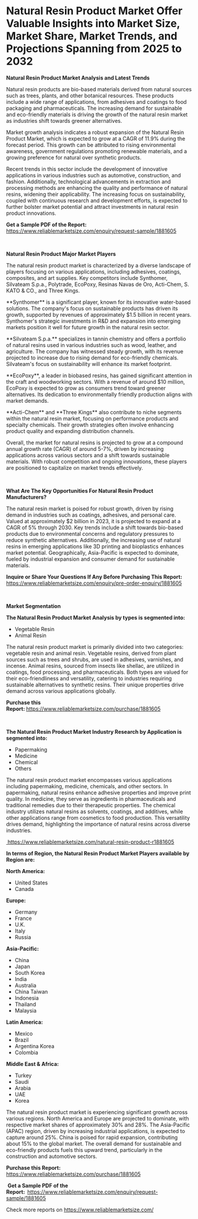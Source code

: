<p><h1>Natural Resin Product Market Offer Valuable Insights into Market Size, Market Share, Market Trends, and Projections Spanning from 2025 to 2032</h1></p><p><strong>Natural Resin Product Market Analysis and Latest Trends</strong></p>
<p><p>Natural resin products are bio-based materials derived from natural sources such as trees, plants, and other botanical resources. These products include a wide range of applications, from adhesives and coatings to food packaging and pharmaceuticals. The increasing demand for sustainable and eco-friendly materials is driving the growth of the natural resin market as industries shift towards greener alternatives.</p><p>Market growth analysis indicates a robust expansion of the Natural Resin Product Market, which is expected to grow at a CAGR of 11.9% during the forecast period. This growth can be attributed to rising environmental awareness, government regulations promoting renewable materials, and a growing preference for natural over synthetic products. </p><p>Recent trends in this sector include the development of innovative applications in various industries such as automotive, construction, and fashion. Additionally, technological advancements in extraction and processing methods are enhancing the quality and performance of natural resins, widening their applicability. The increasing focus on sustainability, coupled with continuous research and development efforts, is expected to further bolster market potential and attract investments in natural resin product innovations.</p></p>
<p><strong>Get a Sample PDF of the Report:&nbsp;</strong> <a href="https://www.reliablemarketsize.com/enquiry/request-sample/1881605?utm_campaign=2892&utm_medium=2&utm_source=Github&utm_content=ia&utm_term=03042025&utm_id=natural-resin-product">https://www.reliablemarketsize.com/enquiry/request-sample/1881605</a></p>
<p>&nbsp;</p>
<p><strong>Natural Resin Product Major Market Players</strong></p>
<p><p>The natural resin product market is characterized by a diverse landscape of players focusing on various applications, including adhesives, coatings, composites, and art supplies. Key competitors include Synthomer, Silvateam S.p.a., Polytrade, EcoPoxy, Resinas Navas de Oro, Acti-Chem, S. KATO & CO., and Three Kings.</p><p>**Synthomer** is a significant player, known for its innovative water-based solutions. The company's focus on sustainable products has driven its growth, supported by revenues of approximately $1.5 billion in recent years. Synthomer's strategic investments in R&D and expansion into emerging markets position it well for future growth in the natural resin sector.</p><p>**Silvateam S.p.a.** specializes in tannin chemistry and offers a portfolio of natural resins used in various industries such as wood, leather, and agriculture. The company has witnessed steady growth, with its revenue projected to increase due to rising demand for eco-friendly chemicals. Silvateam's focus on sustainability will enhance its market footprint.</p><p>**EcoPoxy**, a leader in biobased resins, has gained significant attention in the craft and woodworking sectors. With a revenue of around $10 million, EcoPoxy is expected to grow as consumers trend toward greener alternatives. Its dedication to environmentally friendly production aligns with market demands.</p><p>**Acti-Chem** and **Three Kings** also contribute to niche segments within the natural resin market, focusing on performance products and specialty chemicals. Their growth strategies often involve enhancing product quality and expanding distribution channels.</p><p>Overall, the market for natural resins is projected to grow at a compound annual growth rate (CAGR) of around 5-7%, driven by increasing applications across various sectors and a shift towards sustainable materials. With robust competition and ongoing innovations, these players are positioned to capitalize on market trends effectively.</p></p>
<p>&nbsp;</p>
<p><strong>What Are The Key Opportunities For Natural Resin Product Manufacturers?</strong></p>
<p><p>The natural resin market is poised for robust growth, driven by rising demand in industries such as coatings, adhesives, and personal care. Valued at approximately $2 billion in 2023, it is projected to expand at a CAGR of 5% through 2030. Key trends include a shift towards bio-based products due to environmental concerns and regulatory pressures to reduce synthetic alternatives. Additionally, the increasing use of natural resins in emerging applications like 3D printing and bioplastics enhances market potential. Geographically, Asia-Pacific is expected to dominate, fueled by industrial expansion and consumer demand for sustainable materials.</p></p>
<p><strong>Inquire or Share Your Questions If Any Before Purchasing This Report:</strong> <a href="https://www.reliablemarketsize.com/enquiry/pre-order-enquiry/1881605?utm_campaign=2892&utm_medium=2&utm_source=Github&utm_content=ia&utm_term=03042025&utm_id=natural-resin-product">https://www.reliablemarketsize.com/enquiry/pre-order-enquiry/1881605</a></p>
<p>&nbsp;</p>
<p><strong>Market Segmentation</strong></p>
<p><strong>The Natural Resin Product Market Analysis by types is segmented into:</strong></p>
<p><ul><li>Vegetable Resin</li><li>Animal Resin</li></ul></p>
<p><p>The natural resin product market is primarily divided into two categories: vegetable resin and animal resin. Vegetable resins, derived from plant sources such as trees and shrubs, are used in adhesives, varnishes, and incense. Animal resins, sourced from insects like shellac, are utilized in coatings, food processing, and pharmaceuticals. Both types are valued for their eco-friendliness and versatility, catering to industries requiring sustainable alternatives to synthetic resins. Their unique properties drive demand across various applications globally.</p></p>
<p><strong>Purchase this Report:&nbsp;</strong><a href="https://www.reliablemarketsize.com/purchase/1881605?utm_campaign=2892&utm_medium=2&utm_source=Github&utm_content=ia&utm_term=03042025&utm_id=natural-resin-product">https://www.reliablemarketsize.com/purchase/1881605</a></p>
<p>&nbsp;</p>
<p><strong>The Natural Resin Product Market Industry Research by Application is segmented into:</strong></p>
<p><ul><li>Papermaking</li><li>Medicine</li><li>Chemical</li><li>Others</li></ul></p>
<p><p>The natural resin product market encompasses various applications including papermaking, medicine, chemicals, and other sectors. In papermaking, natural resins enhance adhesive properties and improve print quality. In medicine, they serve as ingredients in pharmaceuticals and traditional remedies due to their therapeutic properties. The chemical industry utilizes natural resins as solvents, coatings, and additives, while other applications range from cosmetics to food production. This versatility drives demand, highlighting the importance of natural resins across diverse industries.</p></p>
<p><a href="https://www.reliablemarketsize.com/natural-resin-product-r1881605?utm_campaign=2892&utm_medium=2&utm_source=Github&utm_content=ia&utm_term=03042025&utm_id=natural-resin-product">&nbsp;https://www.reliablemarketsize.com/natural-resin-product-r1881605</a></p>
<p><strong>In terms of Region, the Natural Resin Product Market Players available by Region are:</strong></p>
<p>
    <p> <strong> North America: </strong>
        <ul>
            <li>United States</li>
            <li>Canada</li>
        </ul>
        </p> 
    <p> <strong> Europe: </strong>
        <ul>
            <li>Germany</li>
            <li>France</li>
            <li>U.K.</li>
            <li>Italy</li>
            <li>Russia</li>
        </ul>
        </p> 
    <p> <strong> Asia-Pacific: </strong>
        <ul>
            <li>China</li>
            <li>Japan</li>
            <li>South Korea</li>
            <li>India</li>
            <li>Australia</li>
            <li>China Taiwan</li>
            <li>Indonesia</li>
            <li>Thailand</li>
            <li>Malaysia</li>
        </ul>
        </p> 
    <p> <strong> Latin America: </strong>
        <ul>
            <li>Mexico</li>
            <li>Brazil</li>
            <li>Argentina Korea</li>
            <li>Colombia</li>
        </ul>
        </p> 
    <p> <strong> Middle East & Africa: </strong>
        <ul>
            <li>Turkey</li>
            <li>Saudi</li>
            <li>Arabia</li>
            <li>UAE</li>
            <li>Korea</li>
        </ul>
    </p>
    </p>
<p><p>The natural resin product market is experiencing significant growth across various regions. North America and Europe are projected to dominate, with respective market shares of approximately 30% and 28%. The Asia-Pacific (APAC) region, driven by increasing industrial applications, is expected to capture around 25%. China is poised for rapid expansion, contributing about 15% to the global market. The overall demand for sustainable and eco-friendly products fuels this upward trend, particularly in the construction and automotive sectors.</p></p>
<p><strong>Purchase this Report: </strong><a href="https://www.reliablemarketsize.com/purchase/1881605?utm_campaign=2892&utm_medium=2&utm_source=Github&utm_content=ia&utm_term=03042025&utm_id=natural-resin-product">https://www.reliablemarketsize.com/purchase/1881605</a></p>
<p>&nbsp;<strong>Get a Sample PDF of the Report:&nbsp;&nbsp;</strong><a href="https://www.reliablemarketsize.com/enquiry/request-sample/1881605?utm_campaign=2892&utm_medium=2&utm_source=Github&utm_content=ia&utm_term=03042025&utm_id=natural-resin-product">https://www.reliablemarketsize.com/enquiry/request-sample/1881605</a></p>
<p><strong></strong></p>
<p>Check more reports on <a href="https://www.reliablemarketsize.com/?utm_campaign=2892&utm_medium=2&utm_source=Github&utm_content=ia&utm_term=03042025&utm_id=natural-resin-product">https://www.reliablemarketsize.com/</a></p>